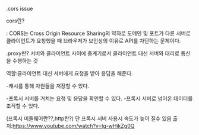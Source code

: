 .cors issue


cors란?


: CORS는 Cross Origin Resource Sharing의 약자로 도메인 및 포트가 다른 서버로 클라이언트가 요청했을 때 브라우저가 보안상의 이유로 API를 차단하는 문제이다.


.proxy란?
서버와 클라이언트 사이에 중계기로서 클라이언트 대신 서버와 대리로 통신을 수행하는 것


역할:클라이언트 대신 서버에게 요청을 받아 응답을 해준다.

-캐시를 통해 자원들을 저장할 수 있다.

-프록시 서버를 거치는 요청 및 응답을 확인할 수 있다.
-프록시 서버로 넘어온 데이터를 조작할 수 있다.

(프록시 미들웨어란??,http란?)
단 프록시 서버 사용시 속도가 늦어 질수 있음
출처:https://www.youtube.com/watch?v=lg-wHikZg0Q


